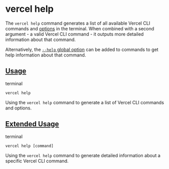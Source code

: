# vercel help

The `vercel help` command generates a list of all available Vercel CLI commands and [options](./vercel-cli-global-options.md) in the terminal. When combined with a second argument - a valid Vercel CLI command - it outputs more detailed information about that command.

Alternatively, the [`--help` global option](./vercel-cli-global-options.md#help) can be added to commands to get help information about that command.

## [Usage](https://vercel.com/docs/cli/help\#usage)

terminal

```code-block_code__isn_V
vercel help
```

Using the `vercel help` command to generate a list of
Vercel CLI commands and options.

## [Extended Usage](https://vercel.com/docs/cli/help\#extended-usage)

terminal

```code-block_code__isn_V
vercel help [command]
```

Using the `vercel help` command to generate detailed
information about a specific Vercel CLI command.
